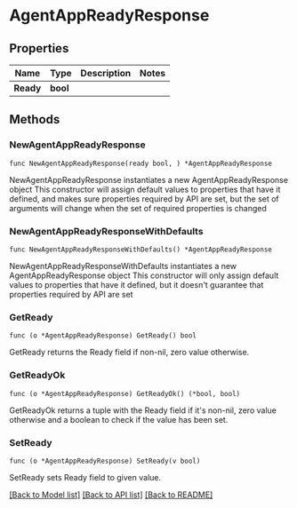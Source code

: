 # AgentAppReadyResponse

## Properties

Name | Type | Description | Notes
------------ | ------------- | ------------- | -------------
**Ready** | **bool** |  | 

## Methods

### NewAgentAppReadyResponse

`func NewAgentAppReadyResponse(ready bool, ) *AgentAppReadyResponse`

NewAgentAppReadyResponse instantiates a new AgentAppReadyResponse object
This constructor will assign default values to properties that have it defined,
and makes sure properties required by API are set, but the set of arguments
will change when the set of required properties is changed

### NewAgentAppReadyResponseWithDefaults

`func NewAgentAppReadyResponseWithDefaults() *AgentAppReadyResponse`

NewAgentAppReadyResponseWithDefaults instantiates a new AgentAppReadyResponse object
This constructor will only assign default values to properties that have it defined,
but it doesn't guarantee that properties required by API are set

### GetReady

`func (o *AgentAppReadyResponse) GetReady() bool`

GetReady returns the Ready field if non-nil, zero value otherwise.

### GetReadyOk

`func (o *AgentAppReadyResponse) GetReadyOk() (*bool, bool)`

GetReadyOk returns a tuple with the Ready field if it's non-nil, zero value otherwise
and a boolean to check if the value has been set.

### SetReady

`func (o *AgentAppReadyResponse) SetReady(v bool)`

SetReady sets Ready field to given value.



[[Back to Model list]](../README.md#documentation-for-models) [[Back to API list]](../README.md#documentation-for-api-endpoints) [[Back to README]](../README.md)


